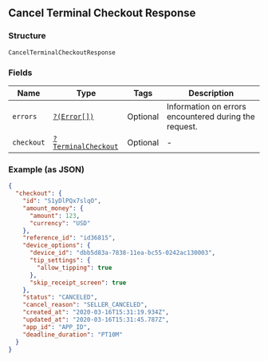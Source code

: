 ## Cancel Terminal Checkout Response

### Structure

`CancelTerminalCheckoutResponse`

### Fields

| Name | Type | Tags | Description |
|  --- | --- | --- | --- |
| `errors` | [`?(Error[])`](/doc/models/error.md) | Optional | Information on errors encountered during the request. |
| `checkout` | [`?TerminalCheckout`](/doc/models/terminal-checkout.md) | Optional | -  |

### Example (as JSON)

```json
{
  "checkout": {
    "id": "S1yDlPQx7slqO",
    "amount_money": {
      "amount": 123,
      "currency": "USD"
    },
    "reference_id": "id36815",
    "device_options": {
      "device_id": "dbb5d83a-7838-11ea-bc55-0242ac130003",
      "tip_settings": {
        "allow_tipping": true
      },
      "skip_receipt_screen": true
    },
    "status": "CANCELED",
    "cancel_reason": "SELLER_CANCELED",
    "created_at": "2020-03-16T15:31:19.934Z",
    "updated_at": "2020-03-16T15:31:45.787Z",
    "app_id": "APP_ID",
    "deadline_duration": "PT10M"
  }
}
```

